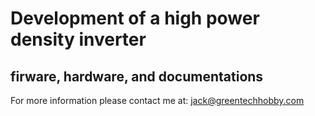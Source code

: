 # Development of a high power density inverter
## firware, hardware, and documentations

For more information please contact me at: jack@greentechhobby.com
